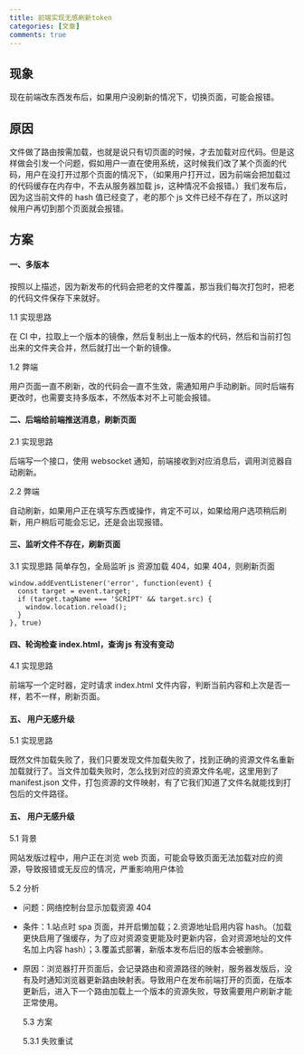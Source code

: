 ```yaml
---
title: 前端实现无感刷新token
categories: [文章]
comments: true
---
```


## 现象

现在前端改东西发布后，如果用户没刷新的情况下，切换页面，可能会报错。

## 原因

文件做了路由按需加载，也就是说只有切页面的时候，才去加载对应代码。但是这样做会引发一个问题，假如用户一直在使用系统，这时候我们改了某个页面的代码，用户在没打开过那个页面的情况下，（如果用户打开过，因为前端会把加载过的代码缓存在内存中，不去从服务器加载 js，这种情况不会报错。）我们发布后，因为这当前文件的 hash 值已经变了，老的那个 js 文件已经不存在了，所以这时候用户再切到那个页面就会报错。

## 方案

#### 一、多版本

按照以上描述，因为新发布的代码会把老的文件覆盖，那当我们每次打包时，把老的代码文件保存下来就好。

1.1 实现思路

在 CI 中，拉取上一个版本的镜像，然后复制出上一版本的代码，然后和当前打包出来的文件夹合并，然后就打出一个新的镜像。

1.2 弊端

用户页面一直不刷新，改的代码会一直不生效，需通知用户手动刷新。同时后端有更改时，也需要支持多版本，不然版本对不上可能会报错。

#### 二、后端给前端推送消息，刷新页面

2.1 实现思路

后端写一个接口，使用 websocket 通知，前端接收到对应消息后，调用浏览器自动刷新。

2.2 弊端

自动刷新，如果用户正在填写东西或操作，肯定不可以，如果给用户选项稍后刷新，用户稍后可能会忘记，还是会出现报错。

#### 三、监听文件不存在，刷新页面

3.1 实现思路
简单存包，全局监听 js 资源加载 404，如果 404，则刷新页面

```
window.addEventListener('error', function(event) {
  const target = event.target;
  if (target.tagName === 'SCRIPT' && target.src) {
    window.location.reload();
  }
}, true)
```

#### 四、轮询检查 index.html，查询 js 有没有变动

4.1 实现思路

前端写一个定时器，定时请求 index.html 文件内容，判断当前内容和上次是否一样，若不一样，刷新页面。

#### 五、 用户无感升级

5.1 实现思路

既然文件加载失败了，我们只要发现文件加载失败了，找到正确的资源文件名重新加载就行了。当文件加载失败时，怎么找到对应的资源文件名呢，这里用到了 manifest.json 文件，打包资源的文件映射，有了它我们知道了文件名就能找到打包后的文件路径。

#### 五、 用户无感升级

5.1 背景

网站发版过程中，用户正在浏览 web 页面，可能会导致页面无法加载对应的资源，导致报错或无反应的情况，严重影响用户体验

5.2 分析

- 问题：网络控制台显示加载资源 404

- 条件：1.站点时 spa 页面，并开启懒加载；2.资源地址启用内容 hash。（加载更快启用了强缓存，为了应对资源变更能及时更新内容，会对资源地址的文件名加上内容 hash）；3.覆盖式部署，新版本发布后旧的版本会被删除。

- 原因：浏览器打开页面后，会记录路由和资源路径的映射，服务器发版后，没有及时通知浏览器更新路由映射表。导致用户在发布前端打开的页面，在版本更新后，进入下一个路由加载上一个版本的资源失败，导致需要用户刷新才能正常使用。

  5.3 方案

  5.3.1 失败重试
